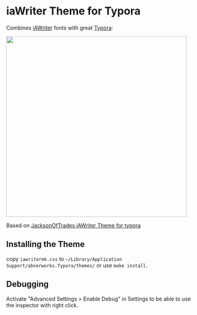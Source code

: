 # iaWriter Theme for Typora

Combines [iAWriter](https://ia.net/writer) fonts with great [Typora](https://typora.io/):

<img src="https://github.com/snipem/typora-iawriter-theme/raw/master/screenshot.png" width="480">

Based on [JacksonOfTrades iAWriter Theme for typora](https://github.com/JacksonOfTrades/iA-Writer-theme-for-Typora)

## Installing the Theme

copy `iawritermk.css` to `~/Library/Application Support/abnerworks.Typora/themes/` or use `make install`.

## Debugging

Activate "Advanced Settings > Enable Debug" in Settings to be able to use the inspector with right click.
